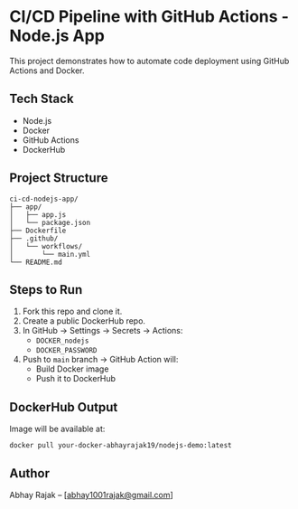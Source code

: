 # CI/CD Pipeline with GitHub Actions - Node.js App

This project demonstrates how to automate code deployment using GitHub Actions and Docker.

##  Tech Stack

- Node.js
- Docker
- GitHub Actions
- DockerHub

##  Project Structure

```
ci-cd-nodejs-app/
├── app/
│   ├── app.js
│   └── package.json
├── Dockerfile
├── .github/
│   └── workflows/
│       └── main.yml
└── README.md
```

##  Steps to Run

1. Fork this repo and clone it.
2. Create a public DockerHub repo.
3. In GitHub → Settings → Secrets → Actions:
   - `DOCKER_nodejs`
   - `DOCKER_PASSWORD`
4. Push to `main` branch → GitHub Action will:
   - Build Docker image
   - Push it to DockerHub

##  DockerHub Output

Image will be available at:
```
docker pull your-docker-abhayrajak19/nodejs-demo:latest
```

##  Author

Abhay Rajak – [abhay1001rajak@gmail.com]
